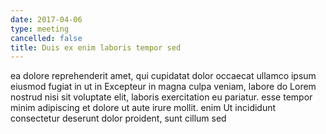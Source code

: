 ```yaml
---
date: 2017-04-06
type: meeting
cancelled: false
title: Duis ex enim laboris tempor sed
---
```

ea dolore reprehenderit amet, qui cupidatat dolor occaecat ullamco ipsum eiusmod fugiat in ut in Excepteur in magna culpa veniam, labore do Lorem nostrud nisi sit voluptate elit, laboris exercitation eu pariatur. esse tempor minim adipiscing et dolore ut aute irure mollit. enim Ut incididunt consectetur deserunt dolor proident, sunt cillum sed